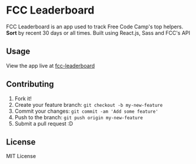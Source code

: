 # FCC Leaderboard

FCC Leaderboard is an app used to track Free Code Camp's top helpers. **Sort** by recent 30 days or all times. Built using React.js, Sass and FCC's API

## Usage

View the app live at [fcc-leaderboard](https://billdevcode.github.io/projects/fcc-leaderboard/index.html)

## Contributing

1. Fork it!
2. Create your feature branch: `git checkout -b my-new-feature`
3. Commit your changes: `git commit -am 'Add some feature'`
4. Push to the branch: `git push origin my-new-feature`
5. Submit a pull request :D

## License

MIT License
